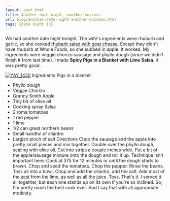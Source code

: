 ```yaml
---
layout: post.html
title: Another date night, another success
url: blog/another-date-night-another-success.html
tags: [date night in]
---
```

We had another date night tonight. The wife's ingredients were rhubarb and garlic, so she cooked [rhubarb salad with goat cheese](http://www.marthastewart.com/262738/rhubarb-salad-with-goat-cheese?czone=food%2Fproduce-guide-cnt%2Fspring-produce-recipes). Except they didn't have rhubarb at Whole Foods, so she subbed in apple. It worked. My ingredients were veggie chorizo sausage and phyllo dough (since we didn't finish it from last time). I made **Spicy Pigs in a Blanket with Lime Salsa**. It was pretty good.  
  
[![YAY_1430](http://farm3.static.flickr.com/2253/5749110276_9b49eaf818.jpg)](http://www.flickr.com/photos/thetejon/5749110276/) Ingredients Pigs in a blanket 

  * Phyllo dough
  * Veggie Chorizo
  * Granny Smith Apple
  * Tiny bit of olive oil
  * Cooking spray
Salsa 
  * 2 roma tomatoes
  * 1 red pepper
  * 1 lime
  * 1/2 can great northern beans
  * Small handful of cilantro
  * Largish pinch of salt
Directions Chop the sausage and the apple into pretty small pieces and mix together. Double over the phyllo dough, sealing with olive oil. Cut into strips a couple inches wide. Put a bit of the apple/sausage mixture onto the dough and roll it up. Technique isn't important here. Cook at 375 for 12 minutes or until the dough starts to brown. Chop and seed the tomatoes. Chop the pepper. Rinse the beans. Toss all into a bowl. Chop and add the cilantro, add the salt. Add most of the zest from the lime, as well as all the juice. Toss. That's it. I served it all together, but each one stands up on its own if you're so inclined. So, I'm pretty much the best cook ever. And I say that with all appropriate modesty.
